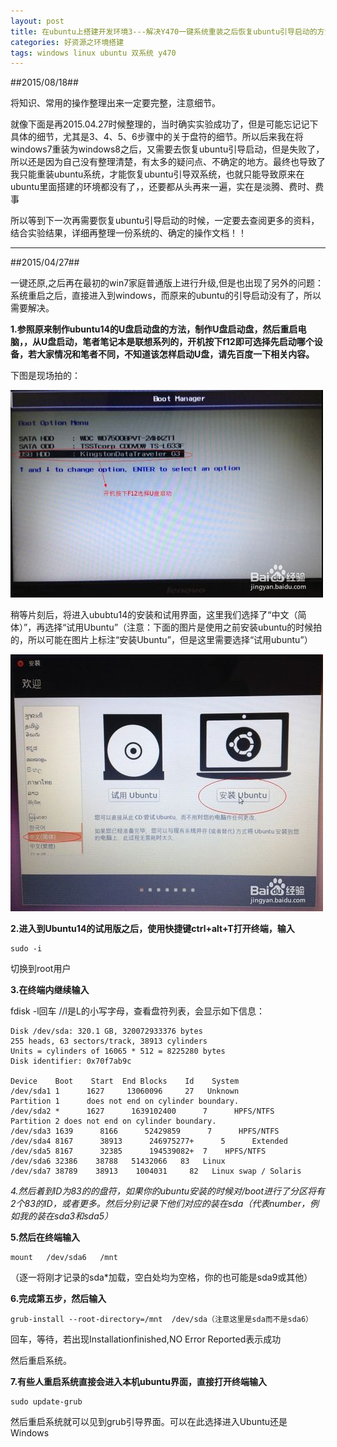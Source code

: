 ```yaml
---
layout: post
title: 在ubuntu上搭建开发环境3---解决Y470一键系统重装之后恢复ubuntu引导启动的方法
categories: 好资源之环境搭建
tags: windows linux ubuntu 双系统 y470
---
```



##2015/08/18##

将知识、常用的操作整理出来一定要完整，注意细节。

就像下面是再2015.04.27时候整理的，当时确实实验成功了，但是可能忘记记下具体的细节，尤其是3、4、5、6步骤中的关于盘符的细节。所以后来我在将windows7重装为windows8之后，又需要去恢复ubuntu引导启动，但是失败了，所以还是因为自己没有整理清楚，有太多的疑问点、不确定的地方。最终也导致了我只能重装ubuntu系统，才能恢复ubuntu引导双系统，也就只能导致原来在ubuntu里面搭建的环境都没有了，，还要都从头再来一遍，实在是淡腾、费时、费事

所以等到下一次再需要恢复ubuntu引导启动的时候，一定要去查阅更多的资料，结合实验结果，详细再整理一份系统的、确定的操作文档！！

---

##2015/04/27##

一键还原,之后再在最初的win7家庭普通版上进行升级,但是也出现了另外的问题：系统重启之后，直接进入到windows，而原来的ubuntu的引导启动没有了，所以需要解决。

**1.参照原来制作ubuntu14的U盘启动盘的方法，制作U盘启动盘，然后重启电脑，，从U盘启动，笔者笔记本是联想系列的，开机按下f12即可选择先启动哪个设备，若大家情况和笔者不同，不知道该怎样启动U盘，请先百度一下相关内容。**

下图是现场拍的：

![image](../image/2015-04-27/03/1.jpg)

稍等片刻后，将进入ububtu14的安装和试用界面，这里我们选择了“中文（简体）”，再选择“试用Ubuntu”（注意：下面的图片是使用之前安装ubuntu的时候拍的，所以可能在图片上标注“安装Ubuntu”，但是这里需要选择“试用ubuntu”）
 
![image](../image/2015-04-27/03/2.jpg)

**2.进入到Ubuntu14的试用版之后，使用快捷键ctrl+alt+T打开终端，输入**

    sudo -i

切换到root用户

**3.在终端内继续输入**

fdisk -l回车  //l是L的小写字母，查看盘符列表，会显示如下信息：

    Disk /dev/sda: 320.1 GB, 320072933376 bytes
    255 heads, 63 sectors/track, 38913 cylinders
    Units = cylinders of 16065 * 512 = 8225280 bytes
    Disk identifier: 0x70f7ab9c
    
    Device    Boot    Start  End Blocks    Id    System
    /dev/sda1 1      1627     13060096     27   Unknown
    Partition 1      does not end on cylinder boundary.
    /dev/sda2 *      1627      1639102400      7      HPFS/NTFS
    Partition 2 does not end on cylinder boundary.
    /dev/sda3 1639      8166      52429859      7      HPFS/NTFS
    /dev/sda4 8167      38913      246975277+      5      Extended
    /dev/sda5 8167      32385      194539082+  7    HPFS/NTFS
    /dev/sda6 32386    38788   51432066   83   Linux
    /dev/sda7 38789    38913    1004031     82   Linux swap / Solaris

 
**4.然后着到ID为83的的盘符，如果你的ubuntu安装的时候对/boot进行了分区将有2个83的ID，或者更多。然后分别记录下他们对应的装在sda*（*代表number，例如我的装在sda3和sda5）**

**5.然后在终端输入**

    mount   /dev/sda6   /mnt

（逐一将刚才记录的sda*加载，空白处均为空格，你的也可能是sda9或其他）

**6.完成第五步，然后输入**

    grub-install --root-directory=/mnt  /dev/sda（注意这里是sda而不是sda6）

回车，等待，若出现Installationfinished,NO Error Reported表示成功

然后重启系统。

**7.有些人重启系统直接会进入本机ubuntu界面，直接打开终端输入**

    sudo update-grub

然后重启系统就可以见到grub引导界面。可以在此选择进入Ubuntu还是Windows